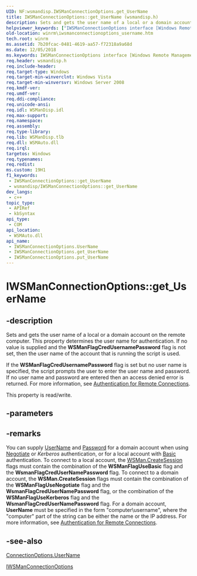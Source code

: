 ```yaml
---
UID: NF:wsmandisp.IWSManConnectionOptions.get_UserName
title: IWSManConnectionOptions::get_UserName (wsmandisp.h)
description: Sets and gets the user name of a local or a domain account on the remote computer. This property determines the user name for authentication.
helpviewer_keywords: ["IWSManConnectionOptions interface [Windows Remote Management]","UserName property","IWSManConnectionOptions.UserName","IWSManConnectionOptions.get_UserName","IWSManConnectionOptions::UserName","IWSManConnectionOptions::get_UserName","IWSManConnectionOptions::put_UserName","UserName property [Windows Remote Management]","UserName property [Windows Remote Management]","IWSManConnectionOptions interface","get_UserName","winrm.iwsmanconnectionoptions_username","wsmandisp/IWSManConnectionOptions::UserName","wsmandisp/IWSManConnectionOptions::get_UserName","wsmandisp/IWSManConnectionOptions::put_UserName"]
old-location: winrm\iwsmanconnectionoptions_username.htm
tech.root: winrm
ms.assetid: 7b20fcac-0481-4619-aa57-f72318a9a68d
ms.date: 12/05/2018
ms.keywords: IWSManConnectionOptions interface [Windows Remote Management],UserName property, IWSManConnectionOptions.UserName, IWSManConnectionOptions.get_UserName, IWSManConnectionOptions::UserName, IWSManConnectionOptions::get_UserName, IWSManConnectionOptions::put_UserName, UserName property [Windows Remote Management], UserName property [Windows Remote Management],IWSManConnectionOptions interface, get_UserName, winrm.iwsmanconnectionoptions_username, wsmandisp/IWSManConnectionOptions::UserName, wsmandisp/IWSManConnectionOptions::get_UserName, wsmandisp/IWSManConnectionOptions::put_UserName
req.header: wsmandisp.h
req.include-header: 
req.target-type: Windows
req.target-min-winverclnt: Windows Vista
req.target-min-winversvr: Windows Server 2008
req.kmdf-ver: 
req.umdf-ver: 
req.ddi-compliance: 
req.unicode-ansi: 
req.idl: WSManDisp.idl
req.max-support: 
req.namespace: 
req.assembly: 
req.type-library: 
req.lib: WSManDisp.tlb
req.dll: WSMAuto.dll
req.irql: 
targetos: Windows
req.typenames: 
req.redist: 
ms.custom: 19H1
f1_keywords:
 - IWSManConnectionOptions::get_UserName
 - wsmandisp/IWSManConnectionOptions::get_UserName
dev_langs:
 - c++
topic_type:
 - APIRef
 - kbSyntax
api_type:
 - COM
api_location:
 - WSMAuto.dll
api_name:
 - IWSManConnectionOptions.UserName
 - IWSManConnectionOptions.get_UserName
 - IWSManConnectionOptions.put_UserName
---
```


# IWSManConnectionOptions::get_UserName


## -description

Sets and gets the user name of a local or a domain account on the remote computer. This property determines the user name for authentication. If no value is supplied and the <b>WSManFlagCredUsernamePassword</b> flag is not set, then the user name of the account that is running the script is used.

 If the <b>WSManFlagCredUsernamePassword</b> flag is set but no user name is specified, the script prompts the user to enter the user name and password. If no user name and password are entered then an access denied error is returned. For more information, see <a href="/windows/desktop/WinRM/authentication-for-remote-connections">Authentication for Remote Connections</a>.

This property is read/write.

## -parameters

## -remarks

You can supply <a href="/windows/desktop/WinRM/connectionoptions-username">UserName</a> and <a href="/windows/desktop/WinRM/connectionoptions-password">Password</a> for a domain account when using <a href="/windows/desktop/WinRM/windows-remote-management-glossary">Negotiate</a> or <i>Kerberos</i> authentication, or for a local account with <a href="/windows/desktop/WinRM/windows-remote-management-glossary">Basic</a> authentication.  To connect to a local account, the <a href="/windows/desktop/WinRM/wsman-createsession">WSMan.CreateSession</a> flags must contain the combination of the <b>WSManFlagUseBasic</b> flag and  the <b>WsmanFlagCredUserNamePassword</b> flag. To connect to a domain account, the <b>WSMan.CreateSession</b> flags must contain the combination of the <b>WSManFlagUseNegotiate</b> flag and  the <b>WsmanFlagCredUserNamePassword</b> flag, or the combination of the <b>WSManFlagUseKerberos</b> flag and  the <b>WsmanFlagCredUserNamePassword</b> flag. For a domain account, <b>UserName</b> must be specified in the form "computer\username", where the "computer" part of the string can be either the name or the IP address. For more information, see <a href="/windows/desktop/WinRM/authentication-for-remote-connections">Authentication for Remote Connections</a>.

## -see-also

<a href="/windows/desktop/WinRM/connectionoptions-username">ConnectionOptions.UserName</a>



<a href="/windows/desktop/api/wsmandisp/nn-wsmandisp-iwsmanconnectionoptions">IWSManConnectionOptions</a>